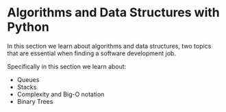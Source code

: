 # Algorithms and Data Structures with Python

In this section we learn about algorithms and data structures, two topics that are essential when finding a software development job.

Specifically in this section we learn about:

- Queues
- Stacks
- Complexity and Big-O notation
- Binary Trees
